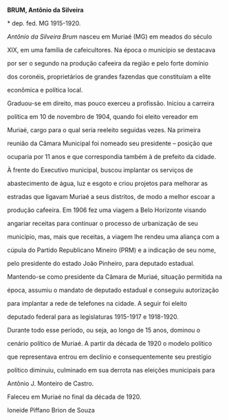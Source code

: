 **BRUM, Antônio da Silveira**



\* dep. fed. MG 1915-1920.



*Antônio da Silveira Brum* nasceu em Muriaé (MG) em meados do século

XIX, em uma família de cafeicultores. Na época o município se destacava

por ser o segundo na produção cafeeira da região e pelo forte domínio

dos coronéis, proprietários de grandes fazendas que constituíam a elite

econômica e política local.



Graduou-se em direito, mas pouco exerceu a profissão. Iniciou a carreira

política em 10 de novembro de 1904, quando foi eleito vereador em

Muriaé, cargo para o qual seria reeleito seguidas vezes. Na primeira

reunião da Câmara Municipal foi nomeado seu presidente – posição que

ocuparia por 11 anos e que correspondia também à de prefeito da cidade.

À frente do Executivo municipal, buscou implantar os serviços de

abastecimento de água, luz e esgoto e criou projetos para melhorar as

estradas que ligavam Muriaé a seus distritos, de modo a melhor escoar a

produção cafeeira. Em 1906 fez uma viagem a Belo Horizonte visando

angariar receitas para continuar o processo de urbanização de seu

município, mas, mais que receitas, a viagem lhe rendeu uma aliança com a

cúpula do Partido Republicano Mineiro (PRM) e a indicação de seu nome,

pelo presidente do estado João Pinheiro, para deputado estadual.

Mantendo-se como presidente da Câmara de Muriaé, situação permitida na

época, assumiu o mandato de deputado estadual e conseguiu autorização

para implantar a rede de telefones na cidade. A seguir foi eleito

deputado federal para as legislaturas 1915-1917 e 1918-1920.



Durante todo esse período, ou seja, ao longo de 15 anos, dominou o

cenário político de Muriaé. A partir da década de 1920 o modelo político

que representava entrou em declínio e consequentemente seu prestígio

político diminuiu, culminado em sua derrota nas eleições municipais para

Antônio J. Monteiro de Castro.



Faleceu em Muriaé no final da década de 1920.



Ioneide Piffano Brion de Souza



